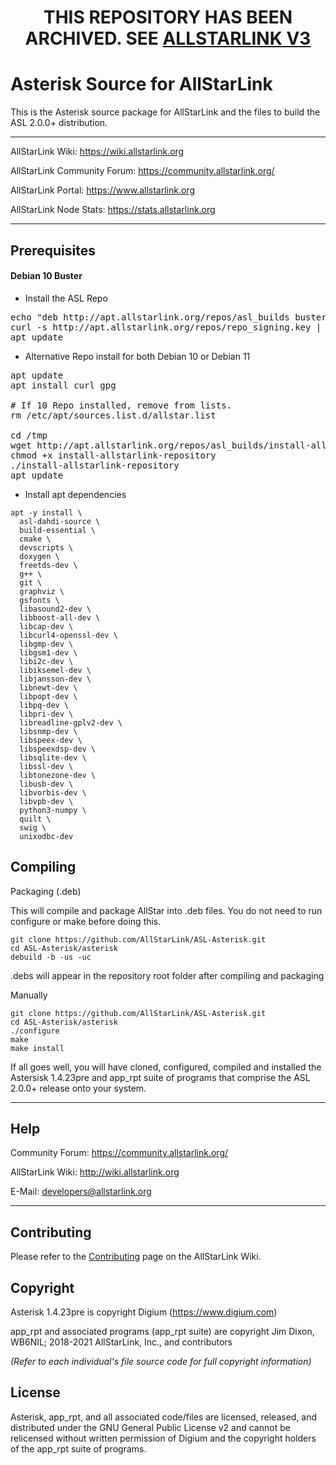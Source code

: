 <h1 align=center>THIS REPOSITORY HAS BEEN ARCHIVED. SEE <a href="https://github.com/AllStarLink/ASL3">ALLSTARLINK V3</a></h1>


# Asterisk Source for AllStarLink

This is the Asterisk source package for AllStarLink and the files to build the ASL 2.0.0+ distribution.

---------------------------------------------------------------------------------------------------------------------------------

AllStarLink Wiki: https://wiki.allstarlink.org

AllStarLink Community Forum: https://community.allstarlink.org/

AllStarLink Portal:  https://www.allstarlink.org

AllStarLink Node Stats:  https://stats.allstarlink.org

---------------------------------------------------------------------------------------------------------------------------------

## Prerequisites

#### Debian 10 Buster

* Install the ASL Repo

<pre>
echo "deb http://apt.allstarlink.org/repos/asl_builds buster main" > /etc/apt/sources.list.d/allstar.list
curl -s http://apt.allstarlink.org/repos/repo_signing.key | sudo apt-key add -
apt update</pre>
</pre>

* Alternative Repo install for both Debian 10 or Debian 11
<pre>
apt update
apt install curl gpg

# If 10 Repo installed, remove from lists.
rm /etc/apt/sources.list.d/allstar.list   

cd /tmp
wget http://apt.allstarlink.org/repos/asl_builds/install-allstarlink-repository
chmod +x install-allstarlink-repository
./install-allstarlink-repository
apt update
</pre>

* Install apt dependencies
```
apt -y install \
  asl-dahdi-source \
  build-essential \
  cmake \
  devscripts \
  doxygen \
  freetds-dev \
  g++ \
  git \
  graphviz \
  gsfonts \
  libasound2-dev \
  libboost-all-dev \
  libcap-dev \
  libcurl4-openssl-dev \
  libgmp-dev \
  libgsm1-dev \
  libi2c-dev \
  libiksemel-dev \
  libjansson-dev \
  libnewt-dev \
  libpopt-dev \
  libpq-dev \
  libpri-dev \
  libreadline-gplv2-dev \
  libsnmp-dev \
  libspeex-dev \
  libspeexdsp-dev \
  libsqlite-dev \
  libssl-dev \
  libtonezone-dev \
  libusb-dev \
  libvorbis-dev \
  libvpb-dev \
  python3-numpy \
  quilt \
  swig \
  unixodbc-dev

```

## Compiling
Packaging (.deb)

This will compile and package AllStar into .deb files. You do not need to run configure or make before doing this.

```
git clone https://github.com/AllStarLink/ASL-Asterisk.git
cd ASL-Asterisk/asterisk
debuild -b -us -uc
```

.debs will appear in the repository root folder after compiling and packaging

Manually
```
git clone https://github.com/AllStarLink/ASL-Asterisk.git
cd ASL-Asterisk/asterisk
./configure
make
make install
```

If all goes well, you will have cloned, configured, compiled and installed the Astersisk 1.4.23pre and app_rpt suite of programs that comprise the ASL 2.0.0+ release onto your system.

---------------------------------------------------------------------------------------------------------------------------------

## Help

Community Forum: https://community.allstarlink.org/

AllStarLink Wiki: http://wiki.allstarlink.org

E-Mail: developers@allstarlink.org

---------------------------------------------------------------------------------------------------------------------------------

## Contributing

Please refer to the [Contributing](https://wiki.allstarlink.org/wiki/Contributing) page on the AllStarLink Wiki.

## Copyright

Asterisk 1.4.23pre is copyright Digium (https://www.digium.com)

app_rpt and associated programs (app_rpt suite) are copyright Jim Dixon, WB6NIL; 2018-2021 AllStarLink, Inc., and contributors

_(Refer to each individual's file source code for full copyright information)_

## License

Asterisk, app_rpt, and all associated code/files are licensed, released, and distributed under the GNU General Public License v2 and cannot be relicensed without written permission of Digium and the copyright holders of the app_rpt suite of programs.
